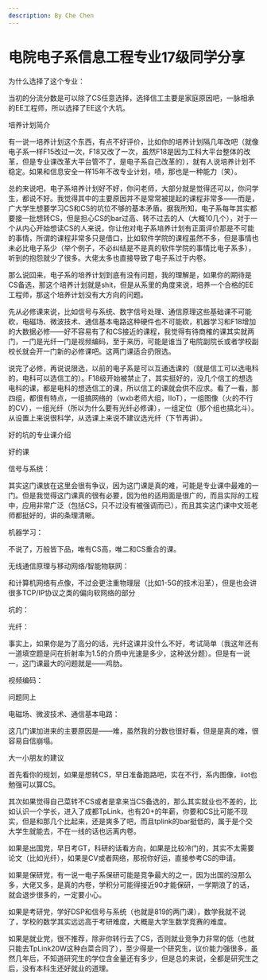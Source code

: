```yaml
---
description: By Che Chen
---
```


# 电院电子系信息工程专业17级同学分享

为什么选择了这个专业：

当初的分流分数是可以除了CS任意选择，选择信工主要是家庭原因吧，一脉相承的EE工程师，所以选择了EE这个大坑。

培养计划简介

有一说一培养计划这个东西，有点不好评价，比如你的培养计划隔几年改吧（就像电子系一样F15改过一次，F18又改了一次，虽然F18是因为工科大平台整体的改革，但是专业课改革大平台管不了，是电子系自己改革的），就有人说培养计划不稳定。如果和信息安全一样15年不改专业计划，啧，那也是一种能力（笑）。

总的来说吧，电子系培养计划好不好，你问老师，大部分就是觉得还可以，你问学生，都说不好。我觉得其中的主要原因并不是常常被提起的课程非常多——而是，广大学生想要学习CS和CS的坑位不够的基本矛盾。据我所知，电子系每年其实都要接一批想转CS，但是担心CS的bar过高、转不过去的人（大概10几个），对于一个从内心开始想读CS的人来说，你让他对电子系培养计划有正面评价那是不可能的事情，所谓的课程非常多只是借口，比如软件学院的课程虽然不多，但是事情也未必比电子系少（举个例子，不必纠结是不是真的软件学院的事情比电子系多），听到的抱怨就少了很多。大佬太多也直接导致了电子系过于内卷。

那么说回来，电子系的培养计划到底有没有问题，我的理解是，如果你的期待是CS备选，那这个培养计划就是shit，但是从系里的角度来说，培养一个合格的EE工程师，那这个培养计划没有大方向的问题。

先从必修课来说，比如信号与系统、数字信号处理、通信原理这些基础课不可能砍，电磁场、微波技术、通信基本电路这种硬件也不可能砍，机器学习和F18增加的大数据必修——好不容易有了和CS接近的课程，我觉得有待商榷的课其实就两门，一门是光纤一门是视频编码，至于来历，可能是谁当了电院副院长或者学校副校长就会开一门新的必修课吧。这两门课适合扔限选。

说完了必修，再说说限选，以前的电子系是可以互通选课的（就是信工可以选电科的，电科可以选信工的）。F18级开始被禁止了，其实挺好的，没几个信工的想选电科的课，都是电科的想选信工的课，所以信工的课就会供不应求。看了一看，那四组，都很有特点，一组搞网络的（wxb老师大组，IIoT），一组图像（火的不行的CV），一组光纤（所以为什么要有光纤必修课），一组定位（那个组也搞北斗）。从设置上来说很科学，从选课上来说不建议选光纤（下节再讲）。

好的坑的专业课介绍

好的课

信号与系统：

其实这门课放在这里会很有争议，因为这门课是真的难，可能是专业课中最难的一门。但是我觉得这门课真的很有必要，因为他的适用面是很广的，而且实际的工程中，应用非常广泛（包括CS，只不过没有被强调而已），而且其实这门课中文班老师都挺好的，讲的条理清晰。

机器学习：

不说了，万般皆下品，唯有CS高，唯二和CS重合的课。

无线通信原理与移动网络/智能物联网：

和计算机网络有点像，不过会更注重物理层（比如1-5G的技术沿革），但是也会讲很多TCP/IP协议之类的偏向软网络的部分

坑的：

光纤：

事实上，如果你是为了高分的话，光纤这课并没什么不好，考试简单（我这年还有一道填空题是问在折射率为1.5的介质中光速是多少，这种送分题）。但是有一说一，这门课最大的问题就是——鸡肋。

视频编码：

问题同上

电磁场、微波技术、通信基本电路：

这几门课加进来的主要原因是——难，虽然我的分数也很好看，但是是真的难，很容易自信崩塌。

大一小朋友的建议

首先看你的规划，如果是想转CS，早日准备跑路吧，实在不行，系内图像，iiot也勉强可以算CS。

其次如果觉得自己菜转不CS或者是拿来当CS备选的，那么其实就业也不差的，比如认识一个学长，进入了成都TpLink，也有20+的年薪，你要和CS比可能不现实，但是和那几个比起来，还是爽多了吧，而且tplink的bar挺低的，属于是个交大学生就能去，不在一线的话也远离内卷。

如果是出国党，早日考GT，科研的话看方向，如果是比较冷门的，其实不太需要论文（比如光纤），如果是CV或者网络，那祝你好运，直接参考CS的申请。

如果是保研党，有一说一电子系保研可能是竞争最大的之一，因为出国的没那么多，大佬又多，是真的内卷，学积分可能得接近90才能保研，一学期浪了的话，就会退步很多的，一定要小心。

如果是考研党，学好DSP和信号与系统（也就是819的两门课），数学我就不说了，学校的数学其实远远高于考研难度，大概是大学生数学竞赛的难度。

如果是就业党，很不推荐，除非你转行去了CS，否则就业竞争力非常的低（也就只能去TpLink20W这种白菜合同了），至少得是一个研究生，议价能力强很多，虽然几年后，不知道研究生的学位含金量还有多少，但是总的来说，全都是研究生之后，没有本科生还好就业的道理。

